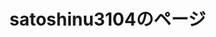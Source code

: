 # satoshinu3104のページ



<html>
	<body>
		<style>
			.game {
			position: relative;
			}
			.game p {
			position: absolute;
			top: 50%;
			left: 5%;
			-ms-transform: translate(-50%,-50%);
			-webkit-transform: translate(-50%,-50%);
			transform: translate(-50%,-50%);
			margin:0;
			paddin:0;
			/*文字の装飾は省略*/
			}
			body {
			background-image: url(../../B92EA61B-786F-4166-9212-10BBE723DCBD.gif);
			}

		</style>
		<input id="all" type="radio" name="tab_item" checked>
		<label class="tab_item" for="all">総合</label>
		
		<div class="tab_content" id="all_content">
			<div class="game" ><img src="750FB9D6-E39D-4F3E-8BB4-093F5BB3D644.gif" alt=""><p><font color="white">
					ゲーム
				</font>
			</p>
			</div>
		</div>
		<img src="A301821D-EDD4-4194-96DB-E244DD3B5B57.gif" alt=""><a href="/typing_game" >タイピングのゲーム</a>
	</body>
</html>

